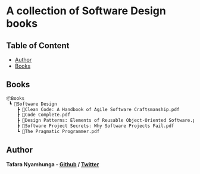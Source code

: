 # A collection of Software Design books

## Table of Content

* [Author](#author)
* [Books](#books)

## Books

```bash
📦Books
 ┗ 📂Software Design
    ┣ 📜Clean Code: A Handbook of Agile Software Craftsmanship.pdf
    ┣ 📜Code Complete.pdf
    ┣ 📜Design Patterns: Elements of Reusable Object-Oriented Software.pdf
    ┣ 📜Software Project Secrets: Why Software Projects Fail.pdf
    ┗ 📜The Pragmatic Programmer.pdf
```

## Author

**Tafara Nyamhunga  - [Github](https://github.com/tafara-n) / [Twitter](https://twitter.com/tafaranyamhunga)**
